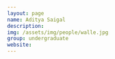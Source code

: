```yaml
---
layout: page
name: Aditya Saigal
description: 
img: /assets/img/people/walle.jpg
group: undergraduate
website: 
---
```


